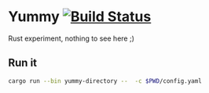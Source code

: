 # Yummy [![Build Status](https://travis-ci.org/PierreZ/yummy.svg?branch=master)](https://travis-ci.org/PierreZ/yummy)

Rust experiment, nothing to see here ;)

## Run it

```bash
cargo run --bin yummy-directory --  -c $PWD/config.yaml
```